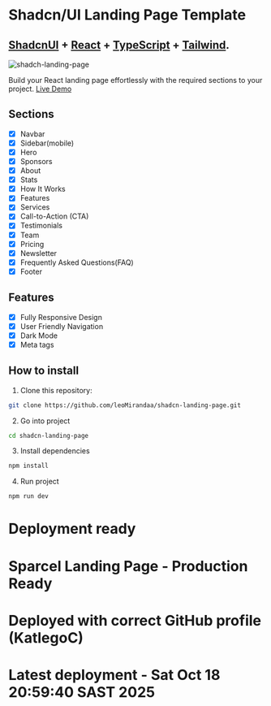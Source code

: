 # Shadcn/UI Landing Page Template

## <a href="https://ui.shadcn.com/" target="_blank">ShadcnUI</a> + <a href="https://react.dev/" target="_blank">React</a> + <a href="https://www.typescriptlang.org/" target="_blank">TypeScript</a> + <a href="https://tailwindcss.com/" target="_blank">Tailwind</a>.

![shadch-landing-page](https://github.com/leoMirandaa/shadcn-landing-page/assets/61714687/3ba7b51f-9589-4541-800a-5ab7cecad1b5)

Build your React landing page effortlessly with the required sections to your project. <a href="https://shadcn-landing-page.vercel.app/" target="_blank">Live Demo</a>

## Sections

- [x] Navbar
- [x] Sidebar(mobile)
- [x] Hero
- [x] Sponsors
- [x] About
- [x] Stats
- [x] How It Works
- [x] Features
- [x] Services
- [x] Call-to-Action (CTA)
- [x] Testimonials
- [x] Team
- [x] Pricing
- [x] Newsletter
- [x] Frequently Asked Questions(FAQ)
- [x] Footer

## Features

- [x] Fully Responsive Design
- [x] User Friendly Navigation
- [x] Dark Mode
- [x] Meta tags

## How to install

1. Clone this repository:

```bash
git clone https://github.com/leoMirandaa/shadcn-landing-page.git
```

2. Go into project

```bash
cd shadcn-landing-page
```

3. Install dependencies

```bash
npm install
```

4. Run project

```bash
npm run dev
```
# Deployment ready
# Sparcel Landing Page - Production Ready
# Deployed with correct GitHub profile (KatlegoC)
# Latest deployment - Sat Oct 18 20:59:40 SAST 2025
